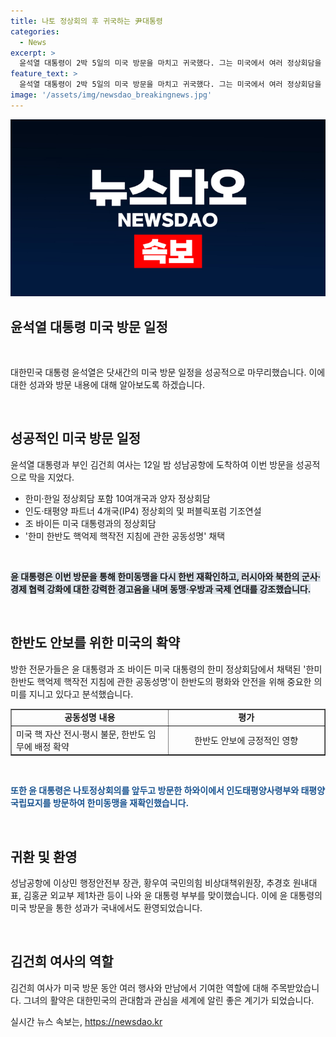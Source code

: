 ```yaml
---
title: 나토 정상회의 후 귀국하는 尹대통령
categories:
  - News
excerpt: >
  윤석열 대통령이 2박 5일의 미국 방문을 마치고 귀국했다. 그는 미국에서 여러 정상회담을 소화하고, 조 바이든 대통령과의 회담에서 한반도 핵 억제와 대응을 위해 미국의 핵 자산을 한반도에 배정할 것을 확약 받았다. 또한, 윤 대통령은 한미동맹을 강화하기 위해 하와이를 방문하고, 러시아와 북한 등의 도발에 대한 강력한 경고음을 내었다. 12일 밤, 성남공항에서 귀국한 윤 대통령 부부는 고위급 인사들의 환영을 받았다.
feature_text: >
  윤석열 대통령이 2박 5일의 미국 방문을 마치고 귀국했다. 그는 미국에서 여러 정상회담을 소화하고, 조 바이든 대통령과의 회담에서 한반도 핵 억제와 대응을 위해 미국의 핵 자산을 한반도에 배정할 것을 확약 받았다. 또한, 윤 대통령은 한미동맹을 강화하기 위해 하와이를 방문하고, 러시아와 북한 등의 도발에 대한 강력한 경고음을 내었다. 12일 밤, 성남공항에서 귀국한 윤 대통령 부부는 고위급 인사들의 환영을 받았다.
image: '/assets/img/newsdao_breakingnews.jpg'
---
```


<p><img src="/assets/img/newsdao_breakingnews.jpg" alt="bookingtag 속보" /></p>

<h2 data-ke-size="size26">윤석열 대통령 미국 방문 일정</h2>

<p data-ke-size="size16">&nbsp;</p>

<p>대한민국 대통령 윤석열은 닷새간의 미국 방문 일정을 성공적으로 마무리했습니다. 이에 대한 성과와 방문 내용에 대해 알아보도록 하겠습니다.</p>

<p data-ke-size="size16">&nbsp;</p>

<h2 data-ke-size="size24">성공적인 미국 방문 일정</h2>

<p data-ke-size="size16">윤석열 대통령과 부인 김건희 여사는 12일 밤 성남공항에 도착하여 이번 방문을 성공적으로 막을 지었다.</p>

<ul>
  <li>한미·한일 정상회담 포함 10여개국과 양자 정상회담</li>
  <li>인도·태평양 파트너 4개국(IP4) 정상회의 및 퍼블릭포럼 기조연설</li>
  <li>조 바이든 미국 대통령과의 정상회담</li>
  <li>'한미 한반도 핵억제 핵작전 지침에 관한 공동성명' 채택</li>
</ul>

<p data-ke-size="size16">&nbsp;</p>

<p><b><span style="background-color: #21538527;">윤 대통령은 이번 방문을 통해 한미동맹을 다시 한번 재확인하고, 러시아와 북한의 군사·경제 협력 강화에 대한 강력한 경고음을 내며 동맹·우방과 국제 연대를 강조했습니다.</span></b></p>

<p data-ke-size="size16">&nbsp;</p>

<h2 data-ke-size="size24">한반도 안보를 위한 미국의 확약</h2>

<p data-ke-size="size16">방한 전문가들은 윤 대통령과 조 바이든 미국 대통령의 한미 정상회담에서 채택된 '한미 한반도 핵억제 핵작전 지침에 관한 공동성명'이 한반도의 평화와 안전을 위해 중요한 의미를 지니고 있다고 분석했습니다.</p>

<table border="1" cellpadding="0" cellspacing="0" style="width: 100%;">
  <tbody>
    <tr>
      <td style="text-align: center; width: 50%; height: 17px;"><b>공동성명 내용</b></td>
      <td style="text-align: center; height: 17px;"><b>평가</b></td>
    </tr>
    <tr>
      <td style="text-align: left; width: 50%; height: 17px;">미국 핵 자산 전시·평시 불문, 한반도 임무에 배정 확약</td>
      <td style="text-align: center; height: 17px;">한반도 안보에 긍정적인 영향</td>
    </tr>
  </tbody>
</table>

<p data-ke-size="size16">&nbsp;</p>

<p><b><span style="color: #1a5490;">또한 윤 대통령은 나토정상회의를 앞두고 방문한 하와이에서 인도태평양사령부와 태평양국립묘지를 방문하여 한미동맹을 재확인했습니다.</span></b></p>

<p data-ke-size="size16">&nbsp;</p>

<h2 data-ke-size="size24">귀환 및 환영</h2>

<p data-ke-size="size16">성남공항에 이상민 행정안전부 장관, 황우여 국민의힘 비상대책위원장, 추경호 원내대표, 김홍균 외교부 제1차관 등이 나와 윤 대통령 부부를 맞이했습니다. 이에 윤 대통령의 미국 방문을 통한 성과가 국내에서도 환영되었습니다.</p>

<p data-ke-size="size16">&nbsp;</p>

<h2 data-ke-size="size24">김건희 여사의 역할</h2>

<p data-ke-size="size16">김건희 여사가 미국 방문 동안 여러 행사와 만남에서 기여한 역할에 대해 주목받았습니다. 그녀의 활약은 대한민국의 관대함과 관심을 세계에 알린 좋은 계기가 되었습니다.</p>
실시간 뉴스 속보는, <a href="https://newsdao.kr" rel="dofollow">https://newsdao.kr</a>


